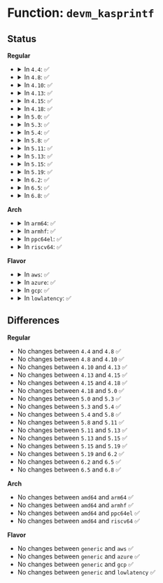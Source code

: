 # Function: <code>devm_kasprintf</code>

## Status
<b>Regular</b>
<ul>
<li>
<details>
<summary>In <code>4.4</code>: ✅</summary>

```c
char *devm_kasprintf(struct device *dev, gfp_t gfp, const char *fmt, void (anon));
```

**Collision:** Unique Global

**Inline:** No

**Transformation:** False

**Instances:**

```
In drivers/base/devres.c (ffffffff8154fa80)
Location: drivers/base/devres.c:863
Inline: False
Direct callers:
  - drivers/misc/sram.c:sram_probe
```
**Symbols:**

```
ffffffff8154fa80-ffffffff8154fae5: devm_kasprintf (STB_GLOBAL)
```
</details>
</li>
<li>
<details>
<summary>In <code>4.8</code>: ✅</summary>

```c
char *devm_kasprintf(struct device *dev, gfp_t gfp, const char *fmt, void (anon));
```

**Collision:** Unique Global

**Inline:** No

**Transformation:** False

**Instances:**

```
In drivers/base/devres.c (ffffffff815a1860)
Location: drivers/base/devres.c:863
Inline: False
Direct callers:
  - drivers/misc/sram.c:sram_probe
```
**Symbols:**

```
ffffffff815a1860-ffffffff815a18c5: devm_kasprintf (STB_GLOBAL)
```
</details>
</li>
<li>
<details>
<summary>In <code>4.10</code>: ✅</summary>

```c
char *devm_kasprintf(struct device *dev, gfp_t gfp, const char *fmt, void (anon));
```

**Collision:** Unique Global

**Inline:** No

**Transformation:** False

**Instances:**

```
In drivers/base/devres.c (ffffffff815cff10)
Location: drivers/base/devres.c:864
Inline: False
Direct callers:
  - drivers/misc/sram.c:sram_probe
```
**Symbols:**

```
ffffffff815cff10-ffffffff815cff75: devm_kasprintf (STB_GLOBAL)
```
</details>
</li>
<li>
<details>
<summary>In <code>4.13</code>: ✅</summary>

```c
char *devm_kasprintf(struct device *dev, gfp_t gfp, const char *fmt, void (anon));
```

**Collision:** Unique Global

**Inline:** No

**Transformation:** False

**Instances:**

```
In drivers/base/devres.c (ffffffff815e4a70)
Location: drivers/base/devres.c:864
Inline: False
Direct callers:
  - drivers/misc/sram.c:sram_probe
```
**Symbols:**

```
ffffffff815e4a70-ffffffff815e4ad6: devm_kasprintf (STB_GLOBAL)
```
</details>
</li>
<li>
<details>
<summary>In <code>4.15</code>: ✅</summary>

```c
char *devm_kasprintf(struct device *dev, gfp_t gfp, const char *fmt, void (anon));
```

**Collision:** Unique Global

**Inline:** No

**Transformation:** False

**Instances:**

```
In drivers/base/devres.c (ffffffff8164bd40)
Location: drivers/base/devres.c:864
Inline: False
Direct callers:
  - drivers/misc/sram.c:sram_probe
```
**Symbols:**

```
ffffffff8164bd40-ffffffff8164bda6: devm_kasprintf (STB_GLOBAL)
```
</details>
</li>
<li>
<details>
<summary>In <code>4.18</code>: ✅</summary>

```c
char *devm_kasprintf(struct device *dev, gfp_t gfp, const char *fmt, void (anon));
```

**Collision:** Unique Global

**Inline:** No

**Transformation:** False

**Instances:**

```
In drivers/base/devres.c (ffffffff81687360)
Location: drivers/base/devres.c:868
Inline: False
Direct callers:
  - drivers/misc/sram.c:sram_probe
```
**Symbols:**

```
ffffffff81687360-ffffffff816873c5: devm_kasprintf (STB_GLOBAL)
```
</details>
</li>
<li>
<details>
<summary>In <code>5.0</code>: ✅</summary>

```c
char *devm_kasprintf(struct device *dev, gfp_t gfp, const char *fmt, void (anon));
```

**Collision:** Unique Global

**Inline:** No

**Transformation:** False

**Instances:**

```
In drivers/base/devres.c (ffffffff816a6f50)
Location: drivers/base/devres.c:898
Inline: False
Direct callers:
  - drivers/misc/sram.c:sram_probe
  - drivers/power/supply/charger-manager.c:charger_manager_probe
  - drivers/mmc/core/slot-gpio.c:mmc_gpio_alloc
  - drivers/mmc/core/slot-gpio.c:mmc_gpio_alloc
```
**Symbols:**

```
ffffffff816a6f50-ffffffff816a6fb5: devm_kasprintf (STB_GLOBAL)
```
</details>
</li>
<li>
<details>
<summary>In <code>5.3</code>: ✅</summary>

```c
char *devm_kasprintf(struct device *dev, gfp_t gfp, const char *fmt, void (anon));
```

**Collision:** Unique Global

**Inline:** No

**Transformation:** False

**Instances:**

```
In drivers/base/devres.c (ffffffff816e0020)
Location: drivers/base/devres.c:920
Inline: False
Direct callers:
  - drivers/pinctrl/core.c:pinctrl_enable
  - drivers/misc/sram.c:sram_reserve_regions
  - drivers/ata/libata-core.c:ata_host_activate
  - drivers/spi/spi.c:spi_register_controller
  - drivers/power/supply/charger-manager.c:charger_manager_probe
  - drivers/mmc/core/slot-gpio.c:mmc_gpio_alloc
  - drivers/mmc/core/slot-gpio.c:mmc_gpio_alloc
```
**Symbols:**

```
ffffffff816e0020-ffffffff816e0085: devm_kasprintf (STB_GLOBAL)
```
</details>
</li>
<li>
<details>
<summary>In <code>5.4</code>: ✅</summary>

```c
char *devm_kasprintf(struct device *dev, gfp_t gfp, const char *fmt, void (anon));
```

**Collision:** Unique Global

**Inline:** No

**Transformation:** False

**Instances:**

```
In drivers/base/devres.c (ffffffff81704260)
Location: drivers/base/devres.c:920
Inline: False
Direct callers:
  - drivers/pinctrl/core.c:pinctrl_enable
  - drivers/misc/sram.c:sram_reserve_regions
  - drivers/spi/spi.c:spi_register_controller
  - drivers/power/supply/charger-manager.c:charger_manager_probe
  - drivers/mmc/core/slot-gpio.c:mmc_gpio_alloc
  - drivers/mmc/core/slot-gpio.c:mmc_gpio_alloc
```
**Symbols:**

```
ffffffff81704260-ffffffff817042c5: devm_kasprintf (STB_GLOBAL)
```
</details>
</li>
<li>
<details>
<summary>In <code>5.8</code>: ✅</summary>

```c
char *devm_kasprintf(struct device *dev, gfp_t gfp, const char *fmt, void (anon));
```

**Collision:** Unique Global

**Inline:** No

**Transformation:** False

**Instances:**

```
In drivers/base/devres.c (ffffffff817be690)
Location: drivers/base/devres.c:920
Inline: False
Direct callers:
  - lib/devres.c:__devm_ioremap_resource
  - drivers/pinctrl/core.c:pinctrl_init_device_debugfs
  - drivers/misc/sram.c:sram_add_partition
  - drivers/spi/spi.c:spi_get_gpio_descs
  - drivers/power/supply/charger-manager.c:charger_manager_prepare_sysfs
  - drivers/mmc/core/slot-gpio.c:mmc_gpio_alloc
  - drivers/mmc/core/slot-gpio.c:mmc_gpio_alloc
```
**Symbols:**

```
ffffffff817be690-ffffffff817be6f5: devm_kasprintf (STB_GLOBAL)
```
</details>
</li>
<li>
<details>
<summary>In <code>5.11</code>: ✅</summary>

```c
char *devm_kasprintf(struct device *dev, gfp_t gfp, const char *fmt, void (anon));
```

**Collision:** Unique Global

**Inline:** No

**Transformation:** False

**Instances:**

```
In drivers/base/devres.c (ffffffff817d33f0)
Location: drivers/base/devres.c:1036
Inline: False
Direct callers:
  - lib/devres.c:__devm_ioremap_resource
  - drivers/pinctrl/core.c:pinctrl_init_device_debugfs
  - drivers/pci/pci.c:devm_pci_remap_cfg_resource
  - drivers/misc/sram.c:sram_add_partition
  - drivers/spi/spi.c:spi_get_gpio_descs
  - drivers/power/supply/charger-manager.c:charger_manager_prepare_sysfs
  - drivers/mmc/core/slot-gpio.c:mmc_gpio_alloc
  - drivers/mmc/core/slot-gpio.c:mmc_gpio_alloc
```
**Symbols:**

```
ffffffff817d33f0-ffffffff817d3455: devm_kasprintf (STB_GLOBAL)
```
</details>
</li>
<li>
<details>
<summary>In <code>5.13</code>: ✅</summary>

```c
char *devm_kasprintf(struct device *dev, gfp_t gfp, const char *fmt, void (anon));
```

**Collision:** Unique Global

**Inline:** No

**Transformation:** False

**Instances:**

```
In drivers/base/devres.c (ffffffff817b6e00)
Location: drivers/base/devres.c:1036
Inline: False
Direct callers:
  - lib/devres.c:__devm_ioremap_resource
  - drivers/pinctrl/core.c:pinctrl_init_device_debugfs
  - drivers/pci/pci.c:devm_pci_remap_cfg_resource
  - drivers/misc/sram.c:sram_reserve_regions
  - drivers/spi/spi.c:spi_get_gpio_descs
  - drivers/power/supply/charger-manager.c:charger_manager_probe
  - drivers/mmc/core/slot-gpio.c:mmc_gpio_alloc
  - drivers/mmc/core/slot-gpio.c:mmc_gpio_alloc
```
**Symbols:**

```
ffffffff817b6e00-ffffffff817b6e65: devm_kasprintf (STB_GLOBAL)
```
</details>
</li>
<li>
<details>
<summary>In <code>5.15</code>: ✅</summary>

```c
char *devm_kasprintf(struct device *dev, gfp_t gfp, const char *fmt, void (anon));
```

**Collision:** Unique Global

**Inline:** No

**Transformation:** False

**Instances:**

```
In drivers/base/devres.c (ffffffff81840700)
Location: drivers/base/devres.c:1025
Inline: False
Direct callers:
  - lib/devres.c:__devm_ioremap_resource
  - drivers/pinctrl/core.c:pinctrl_init_device_debugfs
  - drivers/pci/pci.c:devm_pci_remap_cfg_resource
  - drivers/misc/sram.c:sram_add_partition
  - drivers/spi/spi.c:spi_get_gpio_descs
  - drivers/power/supply/charger-manager.c:charger_manager_probe
  - drivers/mmc/core/slot-gpio.c:mmc_gpio_alloc
  - drivers/mmc/core/slot-gpio.c:mmc_gpio_alloc
```
**Symbols:**

```
ffffffff81840700-ffffffff81840765: devm_kasprintf (STB_GLOBAL)
```
</details>
</li>
<li>
<details>
<summary>In <code>5.19</code>: ✅</summary>

```c
char *devm_kasprintf(struct device *dev, gfp_t gfp, const char *fmt, void (anon));
```

**Collision:** Unique Global

**Inline:** No

**Transformation:** False

**Instances:**

```
In drivers/base/devres.c (ffffffff81983860)
Location: drivers/base/devres.c:1025
Inline: False
Direct callers:
  - lib/devres.c:__devm_ioremap_resource
  - drivers/pinctrl/core.c:pinctrl_init_device_debugfs
  - drivers/pci/pci.c:devm_pci_remap_cfg_resource
  - drivers/misc/sram.c:sram_add_partition
  - drivers/spi/spi.c:spi_get_gpio_descs
  - drivers/power/supply/charger-manager.c:charger_manager_probe
  - drivers/mmc/core/slot-gpio.c:mmc_gpio_alloc
  - drivers/mmc/core/slot-gpio.c:mmc_gpio_alloc
```
**Symbols:**

```
ffffffff81983860-ffffffff819838df: devm_kasprintf (STB_GLOBAL)
```
</details>
</li>
<li>
<details>
<summary>In <code>6.2</code>: ✅</summary>

```c
char *devm_kasprintf(struct device *dev, gfp_t gfp, const char *fmt, void (anon));
```

**Collision:** Unique Global

**Inline:** No

**Transformation:** False

**Instances:**

```
In drivers/base/devres.c (ffffffff81af17a0)
Location: drivers/base/devres.c:1030
Inline: False
Direct callers:
  - lib/devres.c:__devm_ioremap_resource
  - drivers/pinctrl/core.c:pinctrl_init_device_debugfs
  - drivers/misc/sram.c:sram_add_partition
  - drivers/spi/spi.c:spi_get_gpio_descs
  - drivers/power/supply/charger-manager.c:charger_manager_probe
  - drivers/mmc/core/slot-gpio.c:mmc_gpio_alloc
  - drivers/mmc/core/slot-gpio.c:mmc_gpio_alloc
```
**Symbols:**

```
ffffffff81af17a0-ffffffff81af181f: devm_kasprintf (STB_GLOBAL)
```
</details>
</li>
<li>
<details>
<summary>In <code>6.5</code>: ✅</summary>

```c
char *devm_kasprintf(struct device *dev, gfp_t gfp, const char *fmt, void (anon));
```

**Collision:** Unique Global

**Inline:** No

**Transformation:** False

**Instances:**

```
In drivers/base/devres.c (ffffffff81b3f930)
Location: drivers/base/devres.c:1031
Inline: False
Direct callers:
  - lib/devres.c:__devm_ioremap_resource
  - drivers/pinctrl/core.c:pinctrl_init_device_debugfs
  - drivers/misc/sram.c:sram_add_partition
  - drivers/spi/spi.c:spi_get_gpio_descs
  - drivers/power/supply/charger-manager.c:charger_manager_probe
  - drivers/mmc/core/slot-gpio.c:mmc_gpio_alloc
  - drivers/mmc/core/slot-gpio.c:mmc_gpio_alloc
```
**Symbols:**

```
ffffffff81b3f930-ffffffff81b3f9af: devm_kasprintf (STB_GLOBAL)
```
</details>
</li>
<li>
<details>
<summary>In <code>6.8</code>: ✅</summary>

```c
char *devm_kasprintf(struct device *dev, gfp_t gfp, const char *fmt, void (anon));
```

**Collision:** Unique Global

**Inline:** No

**Transformation:** False

**Instances:**

```
In drivers/base/devres.c (ffffffff81b977b0)
Location: drivers/base/devres.c:1031
Inline: False
Direct callers:
  - lib/devres.c:__devm_ioremap_resource
  - drivers/pinctrl/core.c:pinctrl_init_device_debugfs
  - drivers/misc/sram.c:sram_add_partition
  - drivers/spi/spi.c:spi_get_gpio_descs
  - drivers/power/supply/charger-manager.c:charger_manager_probe
  - drivers/mmc/core/slot-gpio.c:mmc_gpio_alloc
  - drivers/mmc/core/slot-gpio.c:mmc_gpio_alloc
  - drivers/nvmem/core.c:nvmem_populate_sysfs_cells
```
**Symbols:**

```
ffffffff81b977b0-ffffffff81b9782f: devm_kasprintf (STB_GLOBAL)
```
</details>
</li>
</ul>
<b>Arch</b>
<ul>
<li>
<details>
<summary>In <code>arm64</code>: ✅</summary>

```c
char *devm_kasprintf(struct device *dev, gfp_t gfp, const char *fmt, void (anon));
```

**Collision:** Unique Global

**Inline:** No

**Transformation:** False

**Instances:**

```
In drivers/base/devres.c (ffff8000108efdf0)
Location: drivers/base/devres.c:920
Inline: False
Direct callers:
  - drivers/pinctrl/core.c:pinctrl_enable
  - drivers/pinctrl/bcm/pinctrl-iproc-gpio.c:iproc_gpio_probe
  - drivers/pci/controller/pci-aardvark.c:advk_pcie_probe
  - drivers/clk/bcm/clk-bcm2835.c:bcm2835_register_pll_divider
  - drivers/clk/mvebu/armada_ap_cp_helper.c:ap_cp_unique_name
  - drivers/soc/fsl/guts.c:fsl_guts_probe
  - drivers/soc/fsl/guts.c:fsl_guts_probe
  - drivers/soc/fsl/guts.c:fsl_guts_probe
  - drivers/soc/fsl/guts.c:fsl_guts_probe
  - drivers/misc/sram.c:sram_reserve_regions
  - drivers/spi/spi.c:spi_register_controller
  - drivers/power/supply/charger-manager.c:charger_manager_probe
  - drivers/mmc/core/slot-gpio.c:mmc_gpio_alloc
  - drivers/mmc/core/slot-gpio.c:mmc_gpio_alloc
  - drivers/perf/arm-ccn.c:arm_ccn_probe
  - drivers/perf/hisilicon/hisi_uncore_l3c_pmu.c:hisi_l3c_pmu_probe
  - drivers/perf/hisilicon/hisi_uncore_hha_pmu.c:hisi_hha_pmu_probe
  - drivers/perf/hisilicon/hisi_uncore_ddrc_pmu.c:hisi_ddrc_pmu_probe
  - drivers/perf/qcom_l3_pmu.c:qcom_l3_cache_pmu_probe
  - drivers/perf/xgene_pmu.c:xgene_pmu_dev_name
  - drivers/perf/xgene_pmu.c:xgene_pmu_dev_name
  - drivers/perf/xgene_pmu.c:xgene_pmu_dev_name
  - drivers/perf/xgene_pmu.c:xgene_pmu_dev_name
  - drivers/perf/xgene_pmu.c:xgene_pmu_dev_name
  - drivers/perf/xgene_pmu.c:xgene_pmu_dev_name
```
**Symbols:**

```
ffff8000108efdf0-ffff8000108efe90: devm_kasprintf (STB_GLOBAL)
```
</details>
</li>
<li>
<details>
<summary>In <code>armhf</code>: ✅</summary>

```c
char *devm_kasprintf(struct device *dev, gfp_t gfp, const char *fmt, void (anon));
```

**Collision:** Unique Global

**Inline:** No

**Transformation:** False

**Instances:**

```
In drivers/base/devres.c (c09dd630)
Location: drivers/base/devres.c:920
Inline: False
Direct callers:
  - arch/arm/mach-imx/mmdc.c:imx_mmdc_probe
  - drivers/pinctrl/core.c:pinctrl_enable
  - drivers/pinctrl/meson/pinctrl-meson.c:meson_map_resource
  - drivers/pinctrl/pinctrl-rza1.c:rza1_pinctrl_probe
  - drivers/pinctrl/pinctrl-rza1.c:rza1_gpio_register
  - drivers/pinctrl/pinctrl-rza2.c:rza2_pinctrl_probe
  - drivers/pinctrl/nuvoton/pinctrl-npcm7xx.c:npcm7xx_gpio_of
  - drivers/gpio/gpio-htc-egpio.c:egpio_probe
  - drivers/gpio/gpio-omap.c:omap_gpio_probe
  - drivers/pci/controller/pci-mvebu.c:mvebu_pcie_probe
  - drivers/pci/controller/pci-mvebu.c:mvebu_pcie_probe
  - drivers/pci/controller/pci-tegra.c:tegra_pcie_parse_dt
  - drivers/dma/ti/edma.c:edma_probe
  - drivers/dma/ti/edma.c:edma_probe
  - drivers/soc/fsl/guts.c:fsl_guts_probe
  - drivers/soc/fsl/guts.c:fsl_guts_probe
  - drivers/soc/fsl/guts.c:fsl_guts_probe
  - drivers/soc/fsl/guts.c:fsl_guts_probe
  - drivers/misc/sram.c:sram_reserve_regions
  - drivers/mtd/nand/raw/omap2.c:omap_nand_probe
  - drivers/spi/spi.c:spi_register_controller
  - drivers/power/supply/charger-manager.c:charger_manager_probe
  - drivers/mmc/core/slot-gpio.c:mmc_gpio_alloc
  - drivers/mmc/core/slot-gpio.c:mmc_gpio_alloc
  - drivers/perf/arm-ccn.c:arm_ccn_probe
  - sound/soc/soc-dapm.c:snd_soc_dapm_new_dai
  - sound/soc/soc-dapm.c:snd_soc_dapm_alloc_kcontrol
```
**Symbols:**

```
c09dd630-c09dd694: devm_kasprintf (STB_GLOBAL)
```
</details>
</li>
<li>
<details>
<summary>In <code>ppc64el</code>: ✅</summary>

```c
char *devm_kasprintf(struct device *dev, gfp_t gfp, const char *fmt, void (anon));
```

**Collision:** Unique Global

**Inline:** No

**Transformation:** False

**Instances:**

```
In drivers/base/devres.c (c000000000989550)
Location: drivers/base/devres.c:920
Inline: False
Direct callers:
  - drivers/pinctrl/core.c:pinctrl_enable
  - drivers/soc/fsl/guts.c:fsl_guts_probe
  - drivers/soc/fsl/guts.c:fsl_guts_probe
  - drivers/soc/fsl/guts.c:fsl_guts_probe
  - drivers/soc/fsl/guts.c:fsl_guts_probe
  - drivers/misc/sram.c:sram_reserve_regions
  - drivers/ata/libata-core.c:ata_host_activate
  - drivers/spi/spi.c:spi_register_controller
  - drivers/power/supply/charger-manager.c:charger_manager_probe
  - drivers/mmc/core/slot-gpio.c:mmc_gpio_alloc
  - drivers/mmc/core/slot-gpio.c:mmc_gpio_alloc
```
**Symbols:**

```
c000000000989550-c000000000989598: devm_kasprintf (STB_GLOBAL)
```
</details>
</li>
<li>
<details>
<summary>In <code>riscv64</code>: ✅</summary>

```c
char *devm_kasprintf(struct device *dev, gfp_t gfp, const char *fmt, void (anon));
```

**Collision:** Unique Global

**Inline:** No

**Transformation:** False

**Instances:**

```
In drivers/base/devres.c (ffffffe0005826a6)
Location: drivers/base/devres.c:920
Inline: False
Direct callers:
  - drivers/pinctrl/core.c:pinctrl_enable
  - drivers/misc/sram.c:sram_reserve_regions
  - drivers/spi/spi.c:spi_register_controller
  - drivers/power/supply/charger-manager.c:charger_manager_probe
  - drivers/mmc/core/slot-gpio.c:mmc_gpio_alloc
  - drivers/mmc/core/slot-gpio.c:mmc_gpio_alloc
```
**Symbols:**

```
ffffffe0005826a6-ffffffe0005826f6: devm_kasprintf (STB_GLOBAL)
```
</details>
</li>
</ul>
<b>Flavor</b>
<ul>
<li>
<details>
<summary>In <code>aws</code>: ✅</summary>

```c
char *devm_kasprintf(struct device *dev, gfp_t gfp, const char *fmt, void (anon));
```

**Collision:** Unique Global

**Inline:** No

**Transformation:** False

**Instances:**

```
In drivers/base/devres.c (ffffffff816c99b0)
Location: drivers/base/devres.c:920
Inline: False
Direct callers:
  - drivers/pinctrl/core.c:pinctrl_enable
  - drivers/misc/sram.c:sram_reserve_regions
  - drivers/spi/spi.c:spi_register_controller
  - drivers/mmc/core/slot-gpio.c:mmc_gpio_alloc
  - drivers/mmc/core/slot-gpio.c:mmc_gpio_alloc
```
**Symbols:**

```
ffffffff816c99b0-ffffffff816c9a15: devm_kasprintf (STB_GLOBAL)
```
</details>
</li>
<li>
<details>
<summary>In <code>azure</code>: ✅</summary>

```c
char *devm_kasprintf(struct device *dev, gfp_t gfp, const char *fmt, void (anon));
```

**Collision:** Unique Global

**Inline:** No

**Transformation:** False

**Instances:**

```
In drivers/base/devres.c (ffffffff816a4ce0)
Location: drivers/base/devres.c:920
Inline: False
Direct callers:
  - drivers/pinctrl/core.c:pinctrl_enable
  - drivers/misc/sram.c:sram_reserve_regions
  - drivers/spi/spi.c:spi_register_controller
```
**Symbols:**

```
ffffffff816a4ce0-ffffffff816a4d45: devm_kasprintf (STB_GLOBAL)
```
</details>
</li>
<li>
<details>
<summary>In <code>gcp</code>: ✅</summary>

```c
char *devm_kasprintf(struct device *dev, gfp_t gfp, const char *fmt, void (anon));
```

**Collision:** Unique Global

**Inline:** No

**Transformation:** False

**Instances:**

```
In drivers/base/devres.c (ffffffff816f7f20)
Location: drivers/base/devres.c:920
Inline: False
Direct callers:
  - drivers/pinctrl/core.c:pinctrl_enable
  - drivers/misc/sram.c:sram_reserve_regions
  - drivers/spi/spi.c:spi_register_controller
  - drivers/power/supply/charger-manager.c:charger_manager_probe
  - drivers/mmc/core/slot-gpio.c:mmc_gpio_alloc
  - drivers/mmc/core/slot-gpio.c:mmc_gpio_alloc
```
**Symbols:**

```
ffffffff816f7f20-ffffffff816f7f85: devm_kasprintf (STB_GLOBAL)
```
</details>
</li>
<li>
<details>
<summary>In <code>lowlatency</code>: ✅</summary>

```c
char *devm_kasprintf(struct device *dev, gfp_t gfp, const char *fmt, void (anon));
```

**Collision:** Unique Global

**Inline:** No

**Transformation:** False

**Instances:**

```
In drivers/base/devres.c (ffffffff817127c0)
Location: drivers/base/devres.c:920
Inline: False
Direct callers:
  - drivers/pinctrl/core.c:pinctrl_enable
  - drivers/misc/sram.c:sram_reserve_regions
  - drivers/spi/spi.c:spi_register_controller
  - drivers/power/supply/charger-manager.c:charger_manager_probe
  - drivers/mmc/core/slot-gpio.c:mmc_gpio_alloc
  - drivers/mmc/core/slot-gpio.c:mmc_gpio_alloc
```
**Symbols:**

```
ffffffff817127c0-ffffffff81712825: devm_kasprintf (STB_GLOBAL)
```
</details>
</li>
</ul>

## Differences
<b>Regular</b>
<ul>
<li>
No changes between <code>4.4</code> and <code>4.8</code> ✅
</li>
<li>
No changes between <code>4.8</code> and <code>4.10</code> ✅
</li>
<li>
No changes between <code>4.10</code> and <code>4.13</code> ✅
</li>
<li>
No changes between <code>4.13</code> and <code>4.15</code> ✅
</li>
<li>
No changes between <code>4.15</code> and <code>4.18</code> ✅
</li>
<li>
No changes between <code>4.18</code> and <code>5.0</code> ✅
</li>
<li>
No changes between <code>5.0</code> and <code>5.3</code> ✅
</li>
<li>
No changes between <code>5.3</code> and <code>5.4</code> ✅
</li>
<li>
No changes between <code>5.4</code> and <code>5.8</code> ✅
</li>
<li>
No changes between <code>5.8</code> and <code>5.11</code> ✅
</li>
<li>
No changes between <code>5.11</code> and <code>5.13</code> ✅
</li>
<li>
No changes between <code>5.13</code> and <code>5.15</code> ✅
</li>
<li>
No changes between <code>5.15</code> and <code>5.19</code> ✅
</li>
<li>
No changes between <code>5.19</code> and <code>6.2</code> ✅
</li>
<li>
No changes between <code>6.2</code> and <code>6.5</code> ✅
</li>
<li>
No changes between <code>6.5</code> and <code>6.8</code> ✅
</li>
</ul>
<b>Arch</b>
<ul>
<li>
No changes between <code>amd64</code> and <code>arm64</code> ✅
</li>
<li>
No changes between <code>amd64</code> and <code>armhf</code> ✅
</li>
<li>
No changes between <code>amd64</code> and <code>ppc64el</code> ✅
</li>
<li>
No changes between <code>amd64</code> and <code>riscv64</code> ✅
</li>
</ul>
<b>Flavor</b>
<ul>
<li>
No changes between <code>generic</code> and <code>aws</code> ✅
</li>
<li>
No changes between <code>generic</code> and <code>azure</code> ✅
</li>
<li>
No changes between <code>generic</code> and <code>gcp</code> ✅
</li>
<li>
No changes between <code>generic</code> and <code>lowlatency</code> ✅
</li>
</ul>
